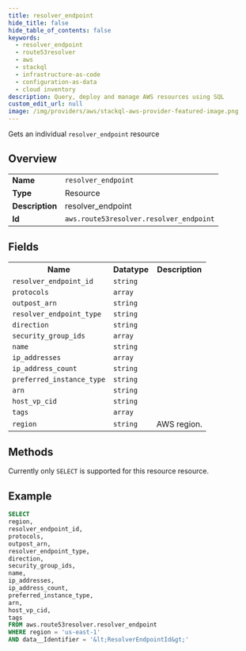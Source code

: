 ```yaml
---
title: resolver_endpoint
hide_title: false
hide_table_of_contents: false
keywords:
  - resolver_endpoint
  - route53resolver
  - aws
  - stackql
  - infrastructure-as-code
  - configuration-as-data
  - cloud inventory
description: Query, deploy and manage AWS resources using SQL
custom_edit_url: null
image: /img/providers/aws/stackql-aws-provider-featured-image.png
---
```

Gets an individual <code>resolver_endpoint</code> resource

## Overview
<table><tbody>
<tr><td><b>Name</b></td><td><code>resolver_endpoint</code></td></tr>
<tr><td><b>Type</b></td><td>Resource</td></tr>
<tr><td><b>Description</b></td><td>resolver_endpoint</td></tr>
<tr><td><b>Id</b></td><td><code>aws.route53resolver.resolver_endpoint</code></td></tr>
</tbody></table>

## Fields
<table><tbody>
<tr><th>Name</th><th>Datatype</th><th>Description</th></tr>
<tr><td><code>resolver_endpoint_id</code></td><td><code>string</code></td><td></td></tr>
<tr><td><code>protocols</code></td><td><code>array</code></td><td></td></tr>
<tr><td><code>outpost_arn</code></td><td><code>string</code></td><td></td></tr>
<tr><td><code>resolver_endpoint_type</code></td><td><code>string</code></td><td></td></tr>
<tr><td><code>direction</code></td><td><code>string</code></td><td></td></tr>
<tr><td><code>security_group_ids</code></td><td><code>array</code></td><td></td></tr>
<tr><td><code>name</code></td><td><code>string</code></td><td></td></tr>
<tr><td><code>ip_addresses</code></td><td><code>array</code></td><td></td></tr>
<tr><td><code>ip_address_count</code></td><td><code>string</code></td><td></td></tr>
<tr><td><code>preferred_instance_type</code></td><td><code>string</code></td><td></td></tr>
<tr><td><code>arn</code></td><td><code>string</code></td><td></td></tr>
<tr><td><code>host_vp_cid</code></td><td><code>string</code></td><td></td></tr>
<tr><td><code>tags</code></td><td><code>array</code></td><td></td></tr>
<tr><td><code>region</code></td><td><code>string</code></td><td>AWS region.</td></tr>

</tbody></table>

## Methods
Currently only <code>SELECT</code> is supported for this resource resource.





## Example
```sql
SELECT
region,
resolver_endpoint_id,
protocols,
outpost_arn,
resolver_endpoint_type,
direction,
security_group_ids,
name,
ip_addresses,
ip_address_count,
preferred_instance_type,
arn,
host_vp_cid,
tags
FROM aws.route53resolver.resolver_endpoint
WHERE region = 'us-east-1'
AND data__Identifier = '&lt;ResolverEndpointId&gt;'
```
